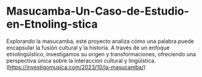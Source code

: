 # Masucamba-Un-Caso-de-Estudio-en-Etnoling-stica
Explorando la masucamba, este proyecto analiza cómo una palabra puede encapsular la fusión cultural y la historia. A través de un enfoque etnolingüístico, investigamos su origen y transformaciones, ofreciendo una perspectiva única sobre la interacción cultural y lingüística.
(https://investigomusica.com/2023/10/la-masucamba/)
